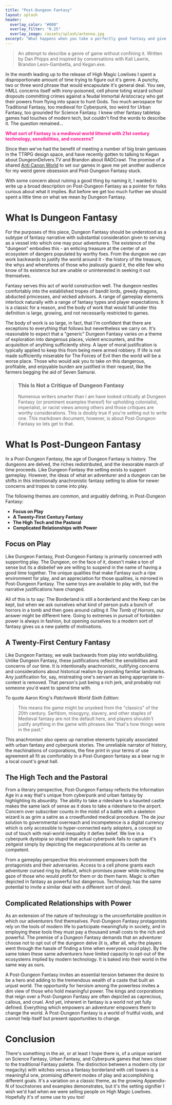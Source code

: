 ```yaml
---
title: "Post-Dungeon Fantasy"
layout: splash
header:
  overlay_color: "#000"
  overlay_filter: "0.25"
  overlay_image: /assets/splash/antenna.jpg
excerpt: "What happens when you take a perfectly good fantasy and give it gig economies, cell phone towers, and anxiety?"
---
```


> An attempt to describe a genre of game without confining it. Written by Dan Phipps and inspired by conversations with Kali Lawrie, Brandon Leon-Gambetta, and Kegan.exe.

In the month leading up to the release of High Magic Lowlives I spent a disproportionate amount of time trying to figure out it's genre. A punchy, two or three word phrase that would encapsulate it's general deal. You see, HMLL concerns itself with irony-poisoned, cell phone toting wizard school dropouts committing crimes against a feudal Immortal Aristocracy who get their powers from flying into space to hunt Gods. Too much aerospace for Traditional Fantasy, too medieval for Cyberpunk, too weird for Urban Fantasy, too grounded for Science Fantasy. I knew other fantasy tabletop games had touches of modern tech, but couldn't find the words to describe it. The question remained...

<span style="color:deeppink"> **What sort of Fantasy is a medieval world littered with 21st century technology, sensibilities, and concerns?**

Since then we've had the benefit of meeting a number of big brain geniuses in the TTRPG design space, and have recently gotten to talking to Kegan about DungeonDelvers.TV and Brandon about RADCrawl. The promise of a shared <a href="https://www.wizardthieffighter.com/2019/anti-canon-worlds-and-the-uvg/" target="_blank">Anti Canon World</a> to set our games in gave me yet another audience for my weird genre obsession and Post-Dungeon Fantasy stuck.

With some concern about ruining a good thing by naming it, I wanted to write up a broad description on Post-Dungeon Fantasy as a pointer for folks curious about what it implies. But before we get too much further we should spent a little time on what we mean by Dungeon Fantasy.

# What Is Dungeon Fantasy

For the purposes of this piece, Dungeon Fantasy should be understood as a subtype of fantasy narrative with substantial consideration given to serving as a vessel into which one may pour adventurers. The existence of the "dungeon" embodies this - an enticing treasure at the center of an ecosystem of dangers populated by worthy foes. From the dungeon we can work backwards to justify the world around it - the history of the treasure, the whys and wherefores of those who jealously guard it, the elite few who know of its existence but are unable or uninterested in seeking it out themselves.

Fantasy serves this act of world construction well. The dungeon nestles comfortably into the established tropes of bandit lords, greedy dragons, abducted princesses, and wicked advisors. A range of gameplay elements interlock naturally with a range of fantasy types and player expectations. It is a classic for a reason, and the body of work that would fall under this definition is large, growing, and not necessarily restricted to games.

The body of work is so large, in fact, that I'm confident that there are exceptions to everything that follows but nevertheless we carry on. It's reasonable to expect that a "generic" Dungeon Fantasy varies on a theme of exploration into dangerous places, violent encounters, and the acquisition of anything sufficiently shiny. A layer of moral justification is typically applied to keep this from being mere armed robbery. If life is not made sufficiently miserable for The Forces of Evil then the world will be a worse place. Those who would ask you to take on this dangerous, profitable, and enjoyable burden are justified in their request, like the farmers begging the aid of Seven Samurai.
>### This Is Not a Critique of Dungeon Fantasy
>Numerous writers smarter than I am have looked critically at Dungeon Fantasy (or prominent examples thereof) for upholding colonialist, imperialist, or racist views among others and those critiques are worthy considerations. This is doubly true if you're setting out to write one. This markdown document, however, is about Post-Dungeon Fantasy so lets get to that.

# What Is Post-Dungeon Fantasy

In a Post-Dungeon Fantasy, the age of Dungeon Fantasy is history. The dungeons are delved, the riches redistributed, and the inexorable march of time proceeds. Like Dungeon Fantasy the setting exists to support gameplay. However, the ideas of what an adventurer and a dungeon can be shifts in this intentionally anachronistic fantasy setting to allow for newer concerns and tropes to come into play.

The following themes are common, and arguably defining, in Post-Dungeon Fantasy:

+ **Focus on Play**
+ **A Twenty-First Century Fantasy**
+ **The High Tech and the Pastoral**
+ **Complicated Relationships with Power**

## Focus on Play

Like Dungeon Fantasy, Post-Dungeon Fantasy is primarily concerned with supporting play. The Dungeon, on the face of it, doesn't make a ton of sense but its a disbelief we are willing to suspend in the name of having a good time together. The unique qualities that make Fantasy such a ripe environment for play, and an appreciation for those qualities, is mirrored in Post-Dungeon Fantasy. The same toys are available to play with, but the narrative justifications have changed.

All of this is to say: The Borderland is still a borderland and the Keep can be kept, but when we ask ourselves what kind of person puts a bunch of horrors in a tomb and then goes around calling it *The Tomb of Horrors*, our answer might be different here. Going to extremes in pursuit of forbidden power is always in fashion, but opening ourselves to a modern sort of fantasy gives us a new palette of motivations.

## A Twenty-First Century Fantasy

Like Dungeon Fantasy, we walk backwards from play into worldbuilding. Unlike Dungeon Fantasy, these justifications reflect the sensibilities and concerns of our time. It is intentionally anachronistic, nullifying concerns and considerations about historical realism by providing familiar landmarks. Any justification for, say, mistreating one's servant as being appropriate in-context is removed. That person's just being a rich jerk, and probably not someone you'd want to spend time with.

To quote Aaron King's *Patchwork World Sixth Edition*:
>This means the game might be unyoked from the "classics" of the 20th century. Serfdom, misogyny, slavery, and other staples of Medieval fantasy are not the default here, and players shouldn't justify anything in the game with phrases like "that's how things were in the past."

This anachronism also opens up narrative elements typically associated with urban fantasy and cyberpunk stories. The unreliable narrator of history, the machinations of corporations, the fine print in your terms of use agreement all fit as comfortably in a Post-Dungeon fantasy as a bear rug in a local count's great hall.

## The High Tech and the Pastoral

From a literary perspective, Post-Dungeon Fantasy reflects the Information Age in a way that's unique from cyberpunk and urban fantasy by highlighting its absurdity. The ability to take a rideshare to a haunted castle makes the same lack of sense as it does to take a rideshare to the airport. Concern over subscriber counts in the midst of a battle with a skeleton wizard is as grim a satire as a crowdfunded medical procedure. The de jour solution to governmental overreach and incompetence is a digital currency which is only accessible to hyper-connected early adopters, a concept so out of touch with real-world inequality it defies belief. We live in a cyberpunk dystopia so stupid that actual cyberpunk fails to capture it's zeitgeist simply by depicting the megacorporations at its center as competent.

From a gameplay perspective this environment empowers both the protagonists and their adversaries. Access to a cell phone grants each adventurer cursed ring by default, which promises power while inviting the gaze of those who would profit for them or do them harm. Magic is often depicted in fantasy as powerful but dangerous. Technology has the same potential to invite a similar deal with a different sort of devil.

## Complicated Relationships with Power

As an extension of the nature of technology is the uncomfortable position in which our adventurers find themselves. Post-Dungeon Fantasy protagonists rely on the tools of modern life to participate meaningfully in society, and in employing these tools they must pay a thousand small costs to the rich and powerful. The premise of a Dungeon Fantasy demands that an adventurer choose not to opt out of the dungeon delve (it is, after all, why the players went through the hassle of finding a time when everyone could play). By the same token these same adventurers have limited capacity to opt-out of the ecosystems implied by modern technology. It is baked into their world in the same way as ours.

A Post-Dungeon Fantasy invites an essential tension between the desire to be a hero and adding to the tremendous wealth of a caste that built an unjust world. The opportunity for heroism among the powerless invites a dim view of those who hold meaningful power. The kings and corporations that reign over a Post-Dungeon Fantasy are often depicted as caprecious, callous, and cruel. And yet, inherent in fantasy is a world not yet fully defined. Everything which empowers an adventurer empowers them to change the world. A Post-Dungeon Fantasy is a world of fruitful voids, and cannot help itself but present opportunities to change.

# Conclusion

There's something in the air, or at least I hope there is, of a unique variant on Science Fantasy, Urban Fantasy, and Cyberpunk games that hews closer to the traditional Fantasy palette. The distinction between a modern city (or megacity) with witches versus a fantasy borderland with cell towers is a meaningful one, promising different modes of play and accomplishing different goals. It's a variation on a classic theme, as the growing Appendix-N of touchstones and examples demonstrates, but it's the setting signifier I wish we'd had when we were selling people on High Magic Lowlives. Hopefully it's of some use to you too!
